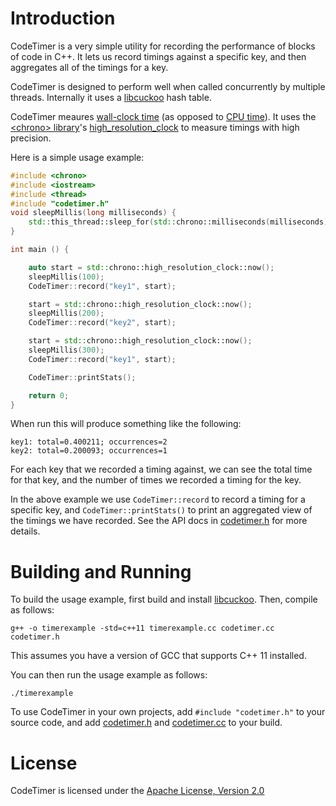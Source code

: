 # Introduction

CodeTimer is a very simple utility for recording the performance of blocks of code in C++. It lets us record timings against a specific key,
and then aggregates all of the timings for a key.

CodeTimer is designed to perform well when called concurrently by multiple threads. Internally it uses a
[libcuckoo](https://github.com/efficient/libcuckoo) hash table.

CodeTimer meaures [wall-clock time](https://en.wikipedia.org/wiki/Wall-clock_time) (as opposed to [CPU time](https://en.wikipedia.org/wiki/CPU_time)).
It uses the [&lt;chrono&gt; library](http://www.cplusplus.com/reference/chrono/s)'s
[high_resolution_clock](http://www.cplusplus.com/reference/chrono/high_resolution_clock/) to measure timings with high precision.

Here is a simple usage example:

```c++
#include <chrono>
#include <iostream>
#include <thread>
#include "codetimer.h"
void sleepMillis(long milliseconds) {
    std::this_thread::sleep_for(std::chrono::milliseconds(milliseconds));
}

int main () {

    auto start = std::chrono::high_resolution_clock::now();
    sleepMillis(100);
    CodeTimer::record("key1", start);

    start = std::chrono::high_resolution_clock::now();
    sleepMillis(200);
    CodeTimer::record("key2", start);

    start = std::chrono::high_resolution_clock::now();
    sleepMillis(300);
    CodeTimer::record("key1", start);

    CodeTimer::printStats();

    return 0;
}
```

When run this will produce something like the following:

```
key1: total=0.400211; occurrences=2
key2: total=0.200093; occurrences=1
```

For each key that we recorded a timing against, we can see the total time for that key, and the number of times we recorded a timing for the key.

In the above example we use `CodeTimer::record` to record a timing for a specific key, and ```CodeTimer::printStats()``` to print an aggregated view
of the timings we have recorded. See the API docs in [codetimer.h](codetimer.h) for more details.

# Building and Running

To build the usage example, first build and install [libcuckoo](https://github.com/efficient/libcuckoo). Then, compile as follows:

```
g++ -o timerexample -std=c++11 timerexample.cc codetimer.cc codetimer.h
```

This assumes you have a version of GCC that supports C++ 11 installed.

You can then run the usage example as follows:

```
./timerexample
```

To use CodeTimer in your own projects, add `#include "codetimer.h"` to your source code, and add
[codetimer.h](codetimer.h) and [codetimer.cc](codetimer.cc) to your build.

# License

CodeTimer is licensed under the [Apache License, Version 2.0](LICENSE.md)















